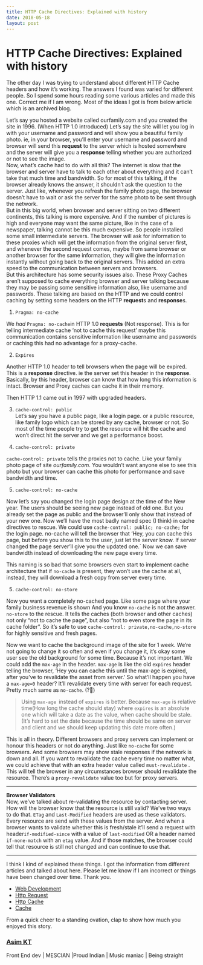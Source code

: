 ```yaml
---
title: HTTP Cache Directives: Explained with history
date: 2018-05-18
layout: post
---
```

# HTTP Cache Directives: Explained with history

The other day I was trying to understand about different HTTP Cache headers and
how it’s working. The answers I found was varied for different people. So I
spend some hours reading some various articles and made this one. Correct me if
I am wrong. Most of the ideas I got is from below article which is an archived
blog.

Let’s say you hosted a website called ourfamily.com and you created the site in
1996. (When HTTP 1.0 introduced) Let’s say the site will let you log in with
your username and password and will show you a beautiful family photo. ie, in
your browser, you’ll enter your username and password and browser will send this
**request** to the server which is hosted somewhere and the server will give you
a **response** telling whether you are authorized or not to see the image.<br>
Now, what’s cache had to do with all this? The internet is slow that the browser
and server have to talk to each other about everything and it can’t take that
much time and bandwidth. So for most of this talking, if the browser already
knows the answer, it shouldn’t ask the question to the server. Just like,
whenever you refresh the family photo page, the browser doesn’t have to wait or
ask the server for the same photo to be sent through the network.<br> But in
this big world, when browser and server sitting on two different continents,
this talking is more expensive. And if the number of pictures is high and
everyone may want the same picture, like in the case of a newspaper, talking
cannot be this much expensive. So people installed some small intermediate
servers. The browser will ask for information to these proxies which will get
the information from the original server first, and whenever the second request
comes, maybe from same browser or another browser for the same information, they
will give the information instantly without going back to the original servers.
This added an extra speed to the communication between servers and browsers.<br>
But this architecture has some security issues also. These Proxy Caches aren’t
supposed to cache everything browser and server talking because they may be
passing some sensitive information also, like username and passwords. These
talking are based on the HTTP and we could control caching by setting some
headers on the HTTP **request**s and **response**s.

1.  `Pragma: no-cache`

We *had* `Pragma: no-cache`in HTTP 1.0 **requests** (Not response). This is for
telling intermediate cache ‘not to cache this request’ maybe this communication
contains sensitive information like username and passwords or caching this had
no advantage for a proxy-cache.

2. `Expires`

Another HTTP 1.0 header to tell browsers when the page will be expired. This is
a **response** directive. ie the server set this header in the **response**.
Basically, by this header, browser can know that how long this information is
intact. Browser and Proxy caches can cache it in their memory.

Then HTTP 1.1 came out in 1997 with upgraded headers.

3. `cache-control: public`<br> Let’s say you have a public page, like a login
page. or a public resource, like family logo which can be stored by any cache,
browser or not. So most of the time people try to get the resource will hit the
cache and won’t direct hit the server and we get a performance boost.

4. `cache-control: private`

`cache-control: private` tells the proxies not to cache. Like your family photo
page of site *ourfamily.com*. You wouldn’t want anyone else to see this photo
but your browser can cache this photo for performance and save bandwidth and
time.

5. `cache-control: no-cache`

Now let’s say you changed the login page design at the time of the New year. The
users should be seeing new page instead of old one. But you already set the page
as public and the browser’ll only show that instead of your new one. Now we’ll
have the most badly named spec (I think) in cache directives to rescue. We could
use `cache-control: public; no-cache;` for the login page. no-cache will tell
the browser that ‘Hey, you can cache this page, but before you show this to the
user, just let the server know. If server changed the page server’ll give you
the updated one.` Now we can save bandwidth instead of downloading the new page
every time.

This naming is so bad that some browsers even start to implement cache
architecture that if `no-cache` is present, they won’t use the cache at all,
instead, they will download a fresh copy from server every time.

5. `cache-control: no-store`

Now you want a completely no-cached page. Like some page where your family
business revenue is shown And you know `no-cache` is not the answer. `no-store`
to the rescue. It tells the caches (both browser and other caches) not only “not
to cache the page”, but also “not to even store the page in its cache folder”.
So it’s safe to use `cache-control: private,no-cache,no-store` for highly
sensitive and fresh pages.

Now we want to cache the background image of the site for 1 week. We’re not
going to change it so often and even if you change it, it’s okay some user see
the old background for some time. Because it’s not important. We could add the
`max-age` in the header. `max-age` is like the old `expires` header telling the
browser, ‘Hey you can cache this until the max-age is expired, after you’ve to
revalidate the asset from server.’ So what’ll happen you have a `max-age=0`
header? It’ll revalidate every time with server for each request. Pretty much
same as `no-cache`. (?🤨)

> Using `max-age `instead of `expires` is better. Because `max-age` is relative
> time(How long the cache should stay) where `expires` is an absolute one which
will take a date as the value, when cache should be stale. (It’s hard to set the
date because the time should be same on server and client and we should keep
updating this date more often.)

This is all in theory. Different browsers and proxy servers can implement or
honour this headers or not do anything. Just like `no-cache` for some browsers.
And some browsers may show stale responses if the network is down and all. If
you want to revalidate the cache every time no matter what, we could achieve
that with an extra header value called `must-revalidate` . This will tell the
browser in any circumstances browser should revalidate the resource. There’s a
`proxy-revalidate` value too but for proxy servers.

*****

**Browser Validators**<br> Now, we’ve talked about re-validating the resource by
contacting server. How will the browser know that the resource is still valid?
We’ve two ways to do that. `ETag` and `Last-Modified` headers are used as these
validators. Every resource are send with these values from the server. And when
a browser wants to validate whether this is fresh/stale it’ll send a request
with header`if-modified-since` with a value of `last-modified` OR a header named
`if-none-match` with an `etag` value. And if those matches, the browser could
tell that resource is still not changed and can continue to use that.

*****

I think I kind of explained these things. I got the information from different
articles and talked about here. Please let me know if I am incorrect or things
have been changed over time. Thank you.

* [Web Development](https://medium.com/tag/web-development?source=post)
* [Http Request](https://medium.com/tag/http-request?source=post)
* [Http Cache](https://medium.com/tag/http-cache?source=post)
* [Cache](https://medium.com/tag/cache?source=post)

From a quick cheer to a standing ovation, clap to show how much you enjoyed this
story.

### [Asim KT](https://medium.com/@KTAsim)

Front End dev | MESCIAN |Proud Indian | Music maniac | Being straight
